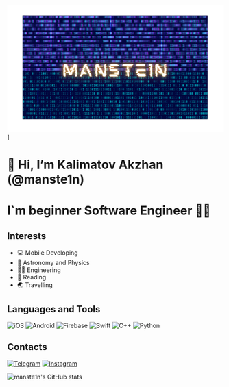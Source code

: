 ![Header](https://github.com/manste1n/manste1n/blob/main/header.png)]



# 👋 Hi, I’m Kalimatov Akzhan (@manste1n)

# I`m beginner Software Engineer 🧑‍🎓








## Interests
- 💻 Mobile Developing
- 🌠 Astronomy and Physics
- 🧑‍💻 Engineering
- 📖 Reading
- 🌏 Travelling







## Languages and Tools
![iOS](https://img.shields.io/badge/-Developing-0C090A?style=for-the-badge&logo=iOS)
![Android](https://img.shields.io/badge/-Developing-0C090A?style=for-the-badge&logo=Android&logoColor=12AD2B)
![Firebase](https://img.shields.io/badge/-Firebase-0C090A?style=for-the-badge&logo=Firebase&logoColor=FFA500)
![Swift](https://img.shields.io/badge/-Swift-0C090A?style=for-the-badge&logo=Swift&logoColor=C12283)
![C++](https://img.shields.io/badge/-C++-0C090A?style=for-the-badge&logo=c%2b%2b&logoColor=044F88)
![Python](https://img.shields.io/badge/-Python-0C090A?style=for-the-badge&logo=Python&logoColor=FFE873)



## Contacts
[![Telegram](https://img.shields.io/badge/-Telegram-0C090A?style=for-the-badge&logo=Telegram&logoColor=6960EC)](https://t.me/akzh4n)
[![Instagram](https://img.shields.io/badge/-Instagram-0C090A?style=for-the-badge&logo=Instagram&logoColor=9D00FF)](https://www.instagram.com/akzh4n/)


![manste1n's GitHub stats](https://github-readme-stats.vercel.app/api?username=manste1n&show_icons=true&theme=tokyonight)



